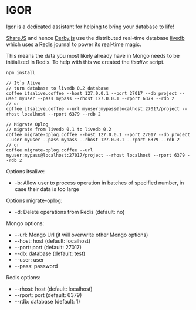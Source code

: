 # IGOR

Igor is a dedicated assistant for helping to bring your database to life!

[ShareJS](http://sharejs.org) and hence [Derby.js](http://derbyjs.com) use the distributed real-time database
[livedb](https://github.com/share/LiveDB) which uses a Redis journal to power its real-time magic.  

This means the data you most likely already have in Mongo needs to be initialized in Redis. To help
with this we created the *itsalive* script.



```
npm install

// It`s Alive
// turn database to livedb 0.2 database
coffee itsalive.coffee --host 127.0.0.1 --port 27017 --db project --user myuser --pass mypass --rhost 127.0.0.1 --rport 6379 --rdb 2
// or
coffee itsalive.coffee --url myuser:mypass@localhost:27017/project --rhost localhost --rport 6379 --rdb 2

// Migrate Oplog
// migrate from livedb 0.1 to livedb 0.2
coffee migrate-oplog.coffee --host 127.0.0.1 --port 27017 --db project --user myuser --pass mypass --rhost 127.0.0.1 --rport 6379 --rdb 2
// or
coffee migrate-oplog.coffee --url myuser:mypass@localhost:27017/project --rhost localhost --rport 6379 --rdb 2
```

Options itsalive:
* -b: Allow user to process operation in batches of specified number, in case their data is too large

Options migrate-oplog:
* -d: Delete operations from Redis (default: no)


Mongo options:
* --url: Mongo Url (it will overwrite other Mongo options)
* --host: host (default: localhost)
* --port: port (default: 27017)
* --db: database (default: test)
* --user: user
* --pass: password

Redis options:
* --rhost: host (default: localhost)
* --rport: port (default: 6379)
* --rdb: database (default: 1)